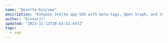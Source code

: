 ```yaml
---
name: "@svelte-bin/seo"
description: "Enhance Svelte app SEO with meta tags, Open Graph, and JSON-LD."
author: "binsarjr"
updated: "2023-11-13T20:03:51.447Z"
tags: 
  - seo
---
```

